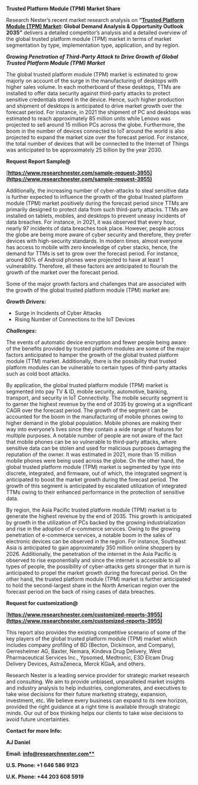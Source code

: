 ﻿<a name="_hlk128409463"></a><a name="_hlk128409530"></a>**Trusted Platform Module (TPM) Market Share**

Research Nester’s recent market research analysis on **“[Trusted Platform Module (TPM) Market](https://www.researchnester.com/reports/trusted-platform-module-tpm-market/3955): Global Demand Analysis & Opportunity Outlook 2035”** delivers a detailed competitor’s analysis and a detailed overview of the global trusted platform module (TPM) market in terms of market segmentation by type, implementation type, application, and by region.

***Growing Penetration of Third-Party Attack to Drive Growth of Global Trusted Platform Module (TPM) Market*** 

The global trusted platform module (TPM) market is estimated to grow majorly on account of the surge in the manufacturing of desktops with higher sales volume. In each motherboard of these desktops, TTMs are installed to offer data security against third-party attacks to protect sensitive credentials stored in the device. Hence, such higher production and shipment of desktops is anticipated to drive market growth over the forecast period. For instance, in 2021 the shipment of PC and desktops was estimated to reach approximately 85 million units while Lenovo was projected to sell around 15 million PCs across the globe. Furthermore, the boom in the number of devices connected to IoT around the world is also projected to expand the market size over the forecast period. For instance, the total number of devices that will be connected to the Internet of Things was anticipated to be approximately 25 billion by the year 2030. 

**Request Report Sample@**

[**https://www.researchnester.com/sample-request-3955](https://www.researchnester.com/sample-request-3955)** 

Additionally, the increasing number of cyber-attacks to steal sensitive data is further expected to influence the growth of the global trusted platform module (TPM) market positively during the forecast period since TTMs are primarily designed to protect data from such third-party attacks. TTMs are installed on tablets, mobiles, and desktops to prevent uneasy incidents of data breaches. For instance, in 2021, it was observed that every hour, nearly 97 incidents of data breaches took place. However, people across the globe are being more aware of cyber security and therefore, they prefer devices with high-security standards. In modern times, almost everyone has access to mobile with zero knowledge of cyber stacks, hence, the demand for TTMs is set to grow over the forecast period. For instance, around 80% of Android phones were projected to have at least 1 vulnerability. Therefore, all these factors are anticipated to flourish the growth of the market over the forecast period. 

Some of the major growth factors and challenges that are associated with the growth of the global trusted platform module (TPM) market are:

***Growth Drivers:***

- Surge in Incidents of Cyber Attacks 
- Rising Number of Connections to the IoT Devices

***Challenges:***

The events of automatic device encryption and fewer people being aware of the benefits provided by trusted platform modules are some of the major factors anticipated to hamper the growth of the global trusted platform module (TTM) market. Additionally, there is the possibility that trusted platform modules can be vulnerable to certain types of third-party attacks such as cold boot attacks. 

By application, the global trusted platform module (TPM) market is segmented into pay TV & ID, mobile security, automotive, banking, transport, and security in IoT Connectivity. The mobile security segment is to garner the highest revenue by the end of 2035 by growing at a significant CAGR over the forecast period. The growth of the segment can be accounted for the boom in the manufacturing of mobile phones owing to higher demand in the global population. Mobile phones are making their way into everyone’s lives since they contain a wide range of features for multiple purposes. A notable number of people are not aware of the fact that mobile phones can be so vulnerable to third-party attacks, where sensitive data can be stolen and used for malicious purposes damaging the reputation of the owner. It was estimated in 2021, more than 15 million mobile phones were being used across the globe. On the other hand, the global trusted platform module (TPM) market is segmented by type into discrete, integrated, and firmware, out of which, the integrated segment is anticipated to boost the market growth during the forecast period. The growth of this segment is anticipated by escalated utilization of integrated TTMs owing to their enhanced performance in the protection of sensitive data. 

By region, the Asia Pacific trusted platform module (TPM) market is to generate the highest revenue by the end of 2035. This growth is anticipated by growth in the utilization of PCs backed by the growing industrialization and rise in the adoption of e-commerce services. Owing to the growing penetration of e-commerce services, a notable boom in the sales of electronic devices can be observed in the region. For instance, Southeast Asia is anticipated to gain approximately 350 million online shoppers by 2026. Additionally, the penetration of the internet in the Asia Pacific is observed to rise exponentially and since the internet is accessible to all types of people, the possibility of cyber-attacks gets stronger that in turn is anticipated to propel the market growth during the forecast period. On the other hand, the trusted platform module (TPM) market is further anticipated to hold the second-largest share in the North American region over the forecast period on the back of rising cases of data breaches. 

**Request for customization@**

[**https://www.researchnester.com/customized-reports-3955](https://www.researchnester.com/customized-reports-3955)** 

This report also provides the existing competitive scenario of some of the key players of the global trusted platform module (TPM) market which includes company profiling of BD (Becton, Dickinson, and Company), Gerreshelmer AG, Baxter, Nemara, Kindeva Drug Delivery, West Pharmaceutical Services Inc., Ypsomed, Medtronic, E3D Elcam Drug Delivery Devices, AstraZeneca, Merck KGaA, and others.      

Research Nester is a leading service provider for strategic market research and consulting. We aim to provide unbiased, unparalleled market insights and industry analysis to help industries, conglomerates, and executives to take wise decisions for their future marketing strategy, expansion, investment, etc. We believe every business can expand to its new horizon, provided the right guidance at a right time is available through strategic minds. Our out of box thinking helps our clients to take wise decisions to avoid future uncertainties.

**Contact for more Info:**

**AJ Daniel**

**Email: [info@researchnester.com**](mailto:info@researchnester.com)**

**U.S. Phone: +1 646 586 9123** 

**U.K. Phone: +44 203 608 5919**

